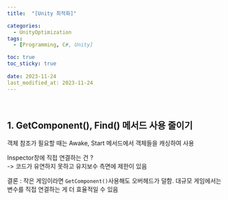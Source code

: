 ```yaml
---
title:  "[Unity 최적화]"

categories:
  - UnityOptimization
tags:
  - [Programming, C#, Unity]

toc: true
toc_sticky: true
 
date: 2023-11-24
last_modified_at: 2023-11-24
---
```

<br>

## 1. GetComponent(), Find() 메서드 사용 줄이기

객체 참조가 필요할 때는 Awake, Start 메서드에서 객체들을 캐싱하여 사용<br>

Inspector창에 직접 연결하는 건 ?<br>
-> 코드가 유연하지 못하고 유지보수 측면에 제한이 있음

결론 : 작은 게임이라면 `GetComponent()`사용해도 오버헤드가 덜함. 대규모 게임에서는 변수를 직접 연결하는 게 더 효율적일 수 있음